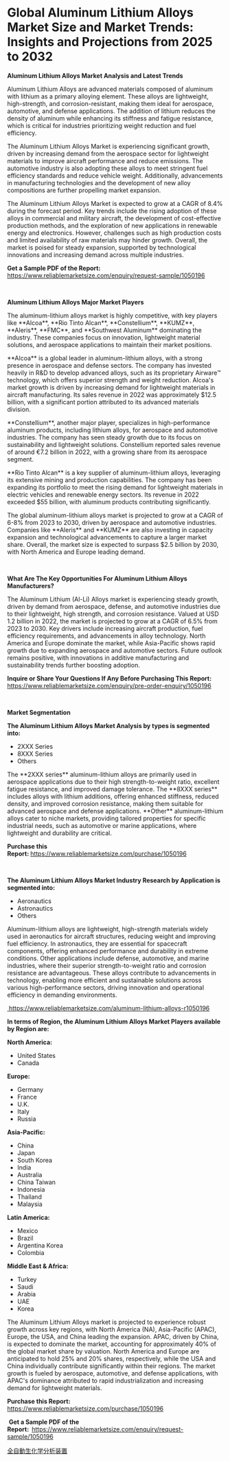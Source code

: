 <p><h1>Global Aluminum Lithium Alloys Market Size and Market Trends: Insights and Projections from 2025 to 2032</h1></p><p><strong>Aluminum Lithium Alloys Market Analysis and Latest Trends</strong></p>
<p><p>Aluminum Lithium Alloys are advanced materials composed of aluminum with lithium as a primary alloying element. These alloys are lightweight, high-strength, and corrosion-resistant, making them ideal for aerospace, automotive, and defense applications. The addition of lithium reduces the density of aluminum while enhancing its stiffness and fatigue resistance, which is critical for industries prioritizing weight reduction and fuel efficiency.</p><p>The Aluminum Lithium Alloys Market is experiencing significant growth, driven by increasing demand from the aerospace sector for lightweight materials to improve aircraft performance and reduce emissions. The automotive industry is also adopting these alloys to meet stringent fuel efficiency standards and reduce vehicle weight. Additionally, advancements in manufacturing technologies and the development of new alloy compositions are further propelling market expansion.</p><p>The Aluminum Lithium Alloys Market is expected to grow at a CAGR of 8.4% during the forecast period. Key trends include the rising adoption of these alloys in commercial and military aircraft, the development of cost-effective production methods, and the exploration of new applications in renewable energy and electronics. However, challenges such as high production costs and limited availability of raw materials may hinder growth. Overall, the market is poised for steady expansion, supported by technological innovations and increasing demand across multiple industries.</p></p>
<p><strong>Get a Sample PDF of the Report:&nbsp;</strong> <a href="https://www.reliablemarketsize.com/enquiry/request-sample/1050196?utm_campaign=1197&utm_medium=2&utm_source=Github&utm_content=ia&utm_term=26012025&utm_id=aluminum-lithium-alloys">https://www.reliablemarketsize.com/enquiry/request-sample/1050196</a></p>
<p>&nbsp;</p>
<p><strong>Aluminum Lithium Alloys Major Market Players</strong></p>
<p><p>The aluminum-lithium alloys market is highly competitive, with key players like **Alcoa**, **Rio Tinto Alcan**, **Constellium**, **KUMZ**, **Aleris**, **FMC**, and **Southwest Aluminum** dominating the industry. These companies focus on innovation, lightweight material solutions, and aerospace applications to maintain their market positions.</p><p>**Alcoa** is a global leader in aluminum-lithium alloys, with a strong presence in aerospace and defense sectors. The company has invested heavily in R&D to develop advanced alloys, such as its proprietary Airware™ technology, which offers superior strength and weight reduction. Alcoa's market growth is driven by increasing demand for lightweight materials in aircraft manufacturing. Its sales revenue in 2022 was approximately $12.5 billion, with a significant portion attributed to its advanced materials division.</p><p>**Constellium**, another major player, specializes in high-performance aluminum products, including lithium alloys, for aerospace and automotive industries. The company has seen steady growth due to its focus on sustainability and lightweight solutions. Constellium reported sales revenue of around €7.2 billion in 2022, with a growing share from its aerospace segment.</p><p>**Rio Tinto Alcan** is a key supplier of aluminum-lithium alloys, leveraging its extensive mining and production capabilities. The company has been expanding its portfolio to meet the rising demand for lightweight materials in electric vehicles and renewable energy sectors. Its revenue in 2022 exceeded $55 billion, with aluminum products contributing significantly.</p><p>The global aluminum-lithium alloys market is projected to grow at a CAGR of 6-8% from 2023 to 2030, driven by aerospace and automotive industries. Companies like **Aleris** and **KUMZ** are also investing in capacity expansion and technological advancements to capture a larger market share. Overall, the market size is expected to surpass $2.5 billion by 2030, with North America and Europe leading demand.</p></p>
<p>&nbsp;</p>
<p><strong>What Are The Key Opportunities For Aluminum Lithium Alloys Manufacturers?</strong></p>
<p><p>The Aluminum Lithium (Al-Li) Alloys market is experiencing steady growth, driven by demand from aerospace, defense, and automotive industries due to their lightweight, high strength, and corrosion resistance. Valued at USD 1.2 billion in 2022, the market is projected to grow at a CAGR of 6.5% from 2023 to 2030. Key drivers include increasing aircraft production, fuel efficiency requirements, and advancements in alloy technology. North America and Europe dominate the market, while Asia-Pacific shows rapid growth due to expanding aerospace and automotive sectors. Future outlook remains positive, with innovations in additive manufacturing and sustainability trends further boosting adoption.</p></p>
<p><strong>Inquire or Share Your Questions If Any Before Purchasing This Report:</strong> <a href="https://www.reliablemarketsize.com/enquiry/pre-order-enquiry/1050196?utm_campaign=1197&utm_medium=2&utm_source=Github&utm_content=ia&utm_term=26012025&utm_id=aluminum-lithium-alloys">https://www.reliablemarketsize.com/enquiry/pre-order-enquiry/1050196</a></p>
<p>&nbsp;</p>
<p><strong>Market Segmentation</strong></p>
<p><strong>The Aluminum Lithium Alloys Market Analysis by types is segmented into:</strong></p>
<p><ul><li>2XXX Series</li><li>8XXX Series</li><li>Others</li></ul></p>
<p><p>The **2XXX series** aluminum-lithium alloys are primarily used in aerospace applications due to their high strength-to-weight ratio, excellent fatigue resistance, and improved damage tolerance. The **8XXX series** includes alloys with lithium additions, offering enhanced stiffness, reduced density, and improved corrosion resistance, making them suitable for advanced aerospace and defense applications. **Other** aluminum-lithium alloys cater to niche markets, providing tailored properties for specific industrial needs, such as automotive or marine applications, where lightweight and durability are critical.</p></p>
<p><strong>Purchase this Report:&nbsp;</strong><a href="https://www.reliablemarketsize.com/purchase/1050196?utm_campaign=1197&utm_medium=2&utm_source=Github&utm_content=ia&utm_term=26012025&utm_id=aluminum-lithium-alloys">https://www.reliablemarketsize.com/purchase/1050196</a></p>
<p>&nbsp;</p>
<p><strong>The Aluminum Lithium Alloys Market Industry Research by Application is segmented into:</strong></p>
<p><ul><li>Aeronautics</li><li>Astronautics</li><li>Others</li></ul></p>
<p><p>Aluminum-lithium alloys are lightweight, high-strength materials widely used in aeronautics for aircraft structures, reducing weight and improving fuel efficiency. In astronautics, they are essential for spacecraft components, offering enhanced performance and durability in extreme conditions. Other applications include defense, automotive, and marine industries, where their superior strength-to-weight ratio and corrosion resistance are advantageous. These alloys contribute to advancements in technology, enabling more efficient and sustainable solutions across various high-performance sectors, driving innovation and operational efficiency in demanding environments.</p></p>
<p><a href="https://www.reliablemarketsize.com/aluminum-lithium-alloys-r1050196?utm_campaign=1197&utm_medium=2&utm_source=Github&utm_content=ia&utm_term=26012025&utm_id=aluminum-lithium-alloys">&nbsp;https://www.reliablemarketsize.com/aluminum-lithium-alloys-r1050196</a></p>
<p><strong>In terms of Region, the Aluminum Lithium Alloys Market Players available by Region are:</strong></p>
<p>
    <p> <strong> North America: </strong>
        <ul>
            <li>United States</li>
            <li>Canada</li>
        </ul>
        </p> 
    <p> <strong> Europe: </strong>
        <ul>
            <li>Germany</li>
            <li>France</li>
            <li>U.K.</li>
            <li>Italy</li>
            <li>Russia</li>
        </ul>
        </p> 
    <p> <strong> Asia-Pacific: </strong>
        <ul>
            <li>China</li>
            <li>Japan</li>
            <li>South Korea</li>
            <li>India</li>
            <li>Australia</li>
            <li>China Taiwan</li>
            <li>Indonesia</li>
            <li>Thailand</li>
            <li>Malaysia</li>
        </ul>
        </p> 
    <p> <strong> Latin America: </strong>
        <ul>
            <li>Mexico</li>
            <li>Brazil</li>
            <li>Argentina Korea</li>
            <li>Colombia</li>
        </ul>
        </p> 
    <p> <strong> Middle East & Africa: </strong>
        <ul>
            <li>Turkey</li>
            <li>Saudi</li>
            <li>Arabia</li>
            <li>UAE</li>
            <li>Korea</li>
        </ul>
    </p>
    </p>
<p><p>The Aluminum Lithium Alloys market is projected to experience robust growth across key regions, with North America (NA), Asia-Pacific (APAC), Europe, the USA, and China leading the expansion. APAC, driven by China, is expected to dominate the market, accounting for approximately 40% of the global market share by valuation. North America and Europe are anticipated to hold 25% and 20% shares, respectively, while the USA and China individually contribute significantly within their regions. The market growth is fueled by aerospace, automotive, and defense applications, with APAC's dominance attributed to rapid industrialization and increasing demand for lightweight materials.</p></p>
<p><strong>Purchase this Report: </strong><a href="https://www.reliablemarketsize.com/purchase/1050196?utm_campaign=1197&utm_medium=2&utm_source=Github&utm_content=ia&utm_term=26012025&utm_id=aluminum-lithium-alloys">https://www.reliablemarketsize.com/purchase/1050196</a></p>
<p>&nbsp;<strong>Get a Sample PDF of the Report:&nbsp;&nbsp;</strong><a href="https://www.reliablemarketsize.com/enquiry/request-sample/1050196?utm_campaign=1197&utm_medium=2&utm_source=Github&utm_content=ia&utm_term=26012025&utm_id=aluminum-lithium-alloys">https://www.reliablemarketsize.com/enquiry/request-sample/1050196</a></p>
<p><strong></strong></p>
<p><p><a href="https://github.com/lababdou/Market-Research-Report-List-6/blob/main/880470533739.md?utm_campaign=1197&utm_medium=2&utm_source=Github&utm_content=ia&utm_term=26012025&utm_id=aluminum-lithium-alloys">全自動生化学分析装置</a></p></p>